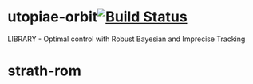 # utopiae-orbit[![Build Status](https://travis-ci.com/UTOPIAE-eu/utopiae-orbit.svg?token=CftgzFmqzaxDoYVp3Pys&branch=master)](https://travis-ci.com/UTOPIAE-eu/utopiae-orbit)
LIBRARY - Optimal control with Robust Bayesian and Imprecise Tracking
# strath-rom
